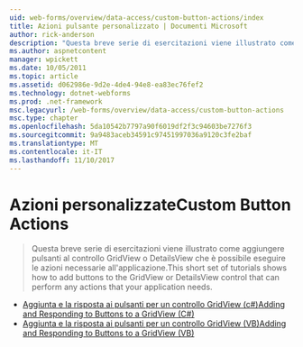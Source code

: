 ```yaml
---
uid: web-forms/overview/data-access/custom-button-actions/index
title: Azioni pulsante personalizzato | Documenti Microsoft
author: rick-anderson
description: "Questa breve serie di esercitazioni viene illustrato come aggiungere pulsanti al controllo GridView o DetailsView che è possibile eseguire le azioni necessarie all'applicazione."
ms.author: aspnetcontent
manager: wpickett
ms.date: 10/05/2011
ms.topic: article
ms.assetid: d062986e-9d2e-4de4-94e8-ea83ec76fef2
ms.technology: dotnet-webforms
ms.prod: .net-framework
msc.legacyurl: /web-forms/overview/data-access/custom-button-actions
msc.type: chapter
ms.openlocfilehash: 5da10542b7797a90f6019df2f3c94603be7276f3
ms.sourcegitcommit: 9a9483aceb34591c97451997036a9120c3fe2baf
ms.translationtype: MT
ms.contentlocale: it-IT
ms.lasthandoff: 11/10/2017
---
```

<a name="custom-button-actions"></a><span data-ttu-id="ab81a-103">Azioni personalizzate</span><span class="sxs-lookup"><span data-stu-id="ab81a-103">Custom Button Actions</span></span>
====================
> <span data-ttu-id="ab81a-104">Questa breve serie di esercitazioni viene illustrato come aggiungere pulsanti al controllo GridView o DetailsView che è possibile eseguire le azioni necessarie all'applicazione.</span><span class="sxs-lookup"><span data-stu-id="ab81a-104">This short set of tutorials shows how to add buttons to the GridView or DetailsView control that can perform any actions that your application needs.</span></span>


- [<span data-ttu-id="ab81a-105">Aggiunta e la risposta ai pulsanti per un controllo GridView (c#)</span><span class="sxs-lookup"><span data-stu-id="ab81a-105">Adding and Responding to Buttons to a GridView (C#)</span></span>](adding-and-responding-to-buttons-to-a-gridview-cs.md)
- [<span data-ttu-id="ab81a-106">Aggiunta e la risposta ai pulsanti per un controllo GridView (VB)</span><span class="sxs-lookup"><span data-stu-id="ab81a-106">Adding and Responding to Buttons to a GridView (VB)</span></span>](adding-and-responding-to-buttons-to-a-gridview-vb.md)
